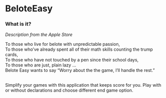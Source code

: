 # BeloteEasy

### What is it?

*Description from the Apple Store*

To those who live for belote with unpredictable passion,<br>
To those who’ve already spent all of their math skills counting the trump cards,<br>
To those who have not touched by a pen since their school days,<br>
To those who are just, plain lazy ...<br>
Belote Easy wants to say “Worry about the the game, I’ll handle the rest.”<br><br>

Simplify your games with this application that keeps score for you. Play with or without declarations and choose different end game option.
